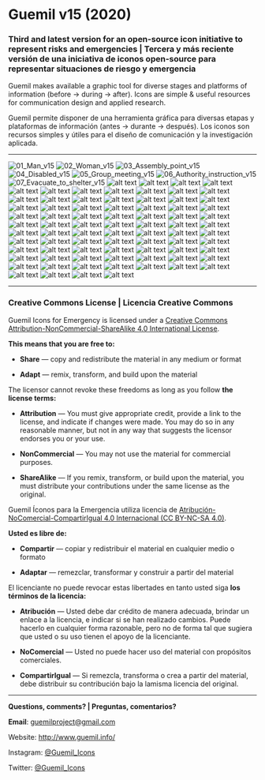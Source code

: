# Guemil v15 (2020)

### Third and latest version for an open-source icon initiative to represent risks and emergencies | Tercera y más reciente versión de una iniciativa de iconos open-source para representar situaciones de riesgo y emergencia

Guemil makes available a graphic tool for diverse stages and platforms of information (before → during → after). Icons are simple & useful resources for communication design and applied research.

Guemil permite disponer de una herramienta gráfica para diversas etapas y plataformas de información (antes → durante → después). Los iconos son recursos simples y útiles para el diseño de comunicación y la investigación aplicada.

- - - - - - - - - - 

![01_Man_v15](https://raw.githubusercontent.com/Guemil/Guemil_Icons_v15_2020/main/png/01_Man_v15.png)
![02_Woman_v15](https://raw.githubusercontent.com/Guemil/Guemil_Icons_v15_2020/main/png/02_Woman_v15.png)
![03_Assembly_point_v15](https://raw.githubusercontent.com/Guemil/Guemil_Icons_v15_2020/main/png/03_Assembly_point_v15.png)
![04_Disabled_v15](https://raw.githubusercontent.com/Guemil/Guemil_Icons_v15_2020/main/png/04_Disabled_v15.png)
![05_Group_meeting_v15](https://raw.githubusercontent.com/Guemil/Guemil_Icons_v15_2020/main/png/05_Group_meeting_v15.png)
![06_Authority_instruction_v15](https://raw.githubusercontent.com/Guemil/Guemil_Icons_v15_2020/main/png/06_Authority_instruction_v15.png)
![07_Evacuate_to_shelter_v15](https://raw.githubusercontent.com/Guemil/Guemil_Icons_v15_2020/main/png/07_Evacuate_to_shelter_v15.png)
![alt text](https://raw.githubusercontent.com/Guemil/Guemil_Icons_v15_2020/main/png/08_Evacuate_v15.png)
![alt text](https://raw.githubusercontent.com/Guemil/Guemil_Icons_v15_2020/main/png/09_Emergency_exit_v15.png)
![alt text](https://raw.githubusercontent.com/Guemil/Guemil_Icons_v15_2020/main/png/10_Drop_cover_hold_v15.png)
![alt text](https://raw.githubusercontent.com/Guemil/Guemil_Icons_v15_2020/main/png/11_Evacuate_vertical_v15.png)
![alt text](https://raw.githubusercontent.com/Guemil/Guemil_Icons_v15_2020/main/png/12_Evacuate_downstairs_v15.png)
![alt text](https://raw.githubusercontent.com/Guemil/Guemil_Icons_v15_2020/main/png/13_Not_allowed_v15.png)
![alt text](https://raw.githubusercontent.com/Guemil/Guemil_Icons_v15_2020/main/png/14_Use_gloves_v15.png)
![alt text](https://raw.githubusercontent.com/Guemil/Guemil_Icons_v15_2020/main/png/15_Use_mask_v15.png)
![alt text](https://raw.githubusercontent.com/Guemil/Guemil_Icons_v15_2020/main/png/16_Sneeze_in_elbow_v15.png)
![alt text](https://raw.githubusercontent.com/Guemil/Guemil_Icons_v15_2020/main/png/17_Temperature_v15.png)
![alt text](https://raw.githubusercontent.com/Guemil/Guemil_Icons_v15_2020/main/png/18_Wash_hands_v15.png)
![alt text](https://raw.githubusercontent.com/Guemil/Guemil_Icons_v15_2020/main/png/19_Disinfectant_v15.png)
![alt text](https://raw.githubusercontent.com/Guemil/Guemil_Icons_v15_2020/main/png/20_Keep_distance_v15.png)
![alt text](https://raw.githubusercontent.com/Guemil/Guemil_Icons_v15_2020/main/png/21_Structural_fire_v15.png)
![alt text](https://raw.githubusercontent.com/Guemil/Guemil_Icons_v15_2020/main/png/22_Wildfire_v15.png)
![alt text](https://raw.githubusercontent.com/Guemil/Guemil_Icons_v15_2020/main/png/23_Evacuate_fire_v15.png)
![alt text](https://raw.githubusercontent.com/Guemil/Guemil_Icons_v15_2020/main/png/24_Warning_volcano_v15.png)
![alt text](https://raw.githubusercontent.com/Guemil/Guemil_Icons_v15_2020/main/png/25_Warning_sign_v15.png)
![alt text](https://raw.githubusercontent.com/Guemil/Guemil_Icons_v15_2020/main/png/26_Warning_tsunami_v15.png)
![alt text](https://raw.githubusercontent.com/Guemil/Guemil_Icons_v15_2020/main/png/27_Warning_fire_v15.png)
![alt text](https://raw.githubusercontent.com/Guemil/Guemil_Icons_v15_2020/main/png/28_First_aid_v15.png)
![alt text](https://raw.githubusercontent.com/Guemil/Guemil_Icons_v15_2020/main/png/29_Flagged_bdg_v15.png)
![alt text](https://raw.githubusercontent.com/Guemil/Guemil_Icons_v15_2020/main/png/30_Home_v15.png)
![alt text](https://raw.githubusercontent.com/Guemil/Guemil_Icons_v15_2020/main/png/31_Lockdown_v15.png)
![alt text](https://raw.githubusercontent.com/Guemil/Guemil_Icons_v15_2020/main/png/32_Shelter_v15.png)
![alt text](https://raw.githubusercontent.com/Guemil/Guemil_Icons_v15_2020/main/png/33_Quarantine_v15.png)
![alt text](https://raw.githubusercontent.com/Guemil/Guemil_Icons_v15_2020/main/png/34_Radio_v15.png)
![alt text](https://raw.githubusercontent.com/Guemil/Guemil_Icons_v15_2020/main/png/35_Mobile_info_v15.png)
![alt text](https://raw.githubusercontent.com/Guemil/Guemil_Icons_v15_2020/main/png/36_Chat_v15.png)
![alt text](https://raw.githubusercontent.com/Guemil/Guemil_Icons_v15_2020/main/png/37_Time_v15.png)
![alt text](https://raw.githubusercontent.com/Guemil/Guemil_Icons_v15_2020/main/png/38_Charge_plug_v15.png)
![alt text](https://raw.githubusercontent.com/Guemil/Guemil_Icons_v15_2020/main/png/39_Wipeout_v15.png)
![alt text](https://raw.githubusercontent.com/Guemil/Guemil_Icons_v15_2020/main/png/40_Food_v15.png)
![alt text](https://raw.githubusercontent.com/Guemil/Guemil_Icons_v15_2020/main/png/41_Water_v15.png)
![alt text](https://raw.githubusercontent.com/Guemil/Guemil_Icons_v15_2020/main/png/42_Fire_v15.png)
![alt text](https://raw.githubusercontent.com/Guemil/Guemil_Icons_v15_2020/main/png/43_Volcano_fumarole_v15.png)
![alt text](https://raw.githubusercontent.com/Guemil/Guemil_Icons_v15_2020/main/png/44_Volcano_eruption_v15.png)
![alt text](https://raw.githubusercontent.com/Guemil/Guemil_Icons_v15_2020/main/png/45_Volcano_ashes_v15.png)
![alt text](https://raw.githubusercontent.com/Guemil/Guemil_Icons_v15_2020/main/png/46_Rain_v15.png)
![alt text](https://raw.githubusercontent.com/Guemil/Guemil_Icons_v15_2020/main/png/47_Tsunami_v15.png)
![alt text](https://raw.githubusercontent.com/Guemil/Guemil_Icons_v15_2020/main/png/48_Earthquake_v15.png)
![alt text](https://raw.githubusercontent.com/Guemil/Guemil_Icons_v15_2020/main/png/49_Landslide_v15.png)
![alt text](https://raw.githubusercontent.com/Guemil/Guemil_Icons_v15_2020/main/png/50_Flood_v15.png)
![alt text](https://raw.githubusercontent.com/Guemil/Guemil_Icons_v15_2020/main/png/51_Avalanche_v15.png)
![alt text](https://raw.githubusercontent.com/Guemil/Guemil_Icons_v15_2020/main/png/52_Hurricane_v15.png)
![alt text](https://raw.githubusercontent.com/Guemil/Guemil_Icons_v15_2020/main/png/53_Alarm_v15.png)
![alt text](https://raw.githubusercontent.com/Guemil/Guemil_Icons_v15_2020/main/png/54_North_v15.png)
![alt text](https://raw.githubusercontent.com/Guemil/Guemil_Icons_v15_2020/main/png/55_Authority_v15.png)
![alt text](https://raw.githubusercontent.com/Guemil/Guemil_Icons_v15_2020/main/png/56_Meeting_point_v15.png)
![alt text](https://raw.githubusercontent.com/Guemil/Guemil_Icons_v15_2020/main/png/57_Authority_bdg_v15.png)
![alt text](https://raw.githubusercontent.com/Guemil/Guemil_Icons_v15_2020/main/png/58_X_Forbidden_v15.png)
![alt text](https://raw.githubusercontent.com/Guemil/Guemil_Icons_v15_2020/main/png/59_Question_v15.png)
![alt text](https://raw.githubusercontent.com/Guemil/Guemil_Icons_v15_2020/main/png/60_Exclamation_v15.png)
![alt text](https://raw.githubusercontent.com/Guemil/Guemil_Icons_v15_2020/main/png/61_Location_v15.png)
![alt text](https://raw.githubusercontent.com/Guemil/Guemil_Icons_v15_2020/main/png/62_Meeting_area_v15.png)
![alt text](https://raw.githubusercontent.com/Guemil/Guemil_Icons_v15_2020/main/png/63_Broadcast_v15.png)
![alt text](https://raw.githubusercontent.com/Guemil/Guemil_Icons_v15_2020/main/png/64_Wifi_v15.png)
![alt text](https://raw.githubusercontent.com/Guemil/Guemil_Icons_v15_2020/main/png/65_Help_others_v15.png)
![alt text](https://raw.githubusercontent.com/Guemil/Guemil_Icons_v15_2020/main/png/66_Emergency_vehicle_v15.png)
![alt text](https://raw.githubusercontent.com/Guemil/Guemil_Icons_v15_2020/main/png/67_Arrow_up_v15.png)
![alt text](https://raw.githubusercontent.com/Guemil/Guemil_Icons_v15_2020/main/png/68_Arrow_upright_v15.png)
![alt text](https://raw.githubusercontent.com/Guemil/Guemil_Icons_v15_2020/main/png/69_Arrow_rightward_v15.png)
![alt text](https://raw.githubusercontent.com/Guemil/Guemil_Icons_v15_2020/main/png/70_Arrow_down_v15.png)
![alt text](https://raw.githubusercontent.com/Guemil/Guemil_Icons_v15_2020/main/png/71_Turn_right_v15.png)
![alt text](https://raw.githubusercontent.com/Guemil/Guemil_Icons_v15_2020/main/png/72_Backward_v15.png)
![alt text](https://raw.githubusercontent.com/Guemil/Guemil_Icons_v15_2020/main/png/73_Two_way_horizontal_v15.png)
![alt text](https://raw.githubusercontent.com/Guemil/Guemil_Icons_v15_2020/main/png/74_Two_way_vertical_v15.png)
![alt text](https://raw.githubusercontent.com/Guemil/Guemil_Icons_v15_2020/main/png/75_SOS_stencil_v15.png)
![alt text](https://raw.githubusercontent.com/Guemil/Guemil_Icons_v15_2020/main/png/76_OK_stencil_v15.png)
![alt text](https://raw.githubusercontent.com/Guemil/Guemil_Icons_v15_2020/main/png/77_NO_stencil_v15.png)
![alt text](https://raw.githubusercontent.com/Guemil/Guemil_Icons_v15_2020/main/png/78_Warning_strip_1_v15.png)
![alt text](https://raw.githubusercontent.com/Guemil/Guemil_Icons_v15_2020/main/png/79_Warning_strip_2_v15.png)
![alt text](https://raw.githubusercontent.com/Guemil/Guemil_Icons_v15_2020/main/png/80_Contain_triangle_v15.png)
![alt text](https://raw.githubusercontent.com/Guemil/Guemil_Icons_v15_2020/main/png/81_Contain_octagon_v15.png)
![alt text](https://raw.githubusercontent.com/Guemil/Guemil_Icons_v15_2020/main/png/82_Contain_circle_v15.png)
![alt text](https://raw.githubusercontent.com/Guemil/Guemil_Icons_v15_2020/main/png/83_Contain_directional_v15.png)
![alt text](https://raw.githubusercontent.com/Guemil/Guemil_Icons_v15_2020/main/png/84_Contain_hexagon_v15.png)
![alt text](https://raw.githubusercontent.com/Guemil/Guemil_Icons_v15_2020/main/png/85_Contain_lozenge_v15.png)

- - - - - - - - - - 

### Creative Commons License | Licencia Creative Commons

Guemil Icons for Emergency is licensed under a <a rel="license" href="http://creativecommons.org/licenses/by-nc-sa/4.0/">Creative Commons Attribution-NonCommercial-ShareAlike 4.0 International License</a>.

**This means that you are free to:**

- **Share** — copy and redistribute the material in any medium or format

- **Adapt** — remix, transform, and build upon the material

The licensor cannot revoke these freedoms as long as you follow **the license terms:**

- **Attribution** — You must give appropriate credit, provide a link to the license, and indicate if changes were made. You may do so in any reasonable manner, but not in any way that suggests the licensor endorses you or your use.

- **NonCommercial** — You may not use the material for commercial purposes.

- **ShareAlike** — If you remix, transform, or build upon the material, you must distribute your contributions under the same license as the original.

Guemil Íconos para la Emergencia utiliza licencia de <a rel="Licencia" href="https://creativecommons.org/licenses/by-nc-sa/4.0/deed.es">Atribución-NoComercial-CompartirIgual 4.0 Internacional (CC BY-NC-SA 4.0)</a>.

**Usted es libre de:**

- **Compartir** — copiar y redistribuir el material en cualquier medio o formato

- **Adaptar** — remezclar, transformar y construir a partir del material

El licenciante no puede revocar estas libertades en tanto usted siga **los términos de la licencia:**

- **Atribución** — Usted debe dar crédito de manera adecuada, brindar un enlace a la licencia, e indicar si se han realizado cambios. Puede hacerlo en cualquier forma razonable, pero no de forma tal que sugiera que usted o su uso tienen el apoyo de la licenciante.

- **NoComercial** — Usted no puede hacer uso del material con propósitos comerciales.

- **CompartirIgual** — Si remezcla, transforma o crea a partir del material, debe distribuir su contribución bajo la lamisma licencia del original.

- - - - - - - - - 

**Questions, comments? | Preguntas, comentarios?**

**Email**: guemilproject@gmail.com

Website: http://www.guemil.info/

Instagram: [@Guemil_Icons](https://www.instagram.com/Guemil_Icons/)

Twitter: [@Guemil_Icons](https://twitter.com/Guemil_Icons)
